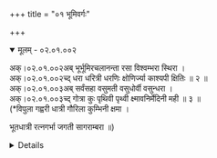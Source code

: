 +++
title = "०१ भूमिवर्गः"

+++

<details open><summary>मूलम् - ०२.०१.००२</summary>

अक्।०२.०१.००२अब् भूर्भूमिरचलानन्ता रसा विश्वम्भरा स्थिरा ।  
अक्।०२.०१.००२च्द् धरा धरित्री धरणिः क्षोणिर्ज्या काश्यपी क्षितिः ॥ २ ॥  
अक्।०२.०१.००३अब् सर्वंसहा वसुमती वसुधोर्वी वसुन्धरा ।  
अक्।०२.०१.००३च्द् गोत्रा कुः पृथिवी पृथ्वी क्ष्मावनिर्मेदिनी मही ॥ ३ ॥  
(*विपुला गह्वरी धात्री गौरिला कुम्भिनी क्षमा ।

भूतधात्री रत्नगर्भा जगती सागराम्बरा ॥)

<details>

<details><summary>लिङ्ग-सूरी - AK.02.01.002-3</summary>

भूरिति—भवति सर्वमस्यामिति भूः । ʻभू सत्तायाम् । ऊकारान्तोऽयं स्त्रीलिङ्गः । अव्ययं तु रेफान्तः । अस्यामिदम् अभूदिति भूमिः । न चलतीत्यचला । ʻचल कम्पने । न विद्यतेऽन्तो यस्याः सा अनन्ता । रस्यते आस्वाद्यत इति रसा । ʻरस आस्वादने । रसतीति वा । ʻरस शब्दे । रसा अत्र सन्तीति वा । विश्वं बिभर्तीति विश्वम्भरा । ʻडुभृञ् धारणपोषणयोः' । स्थिरत्वात् स्थिरा । तिष्ठति सर्वमस्यामिति वा । ʻष्ठा गतिनिवृत्तौ' ध्रियते नृपैरिति धरा । धरति विश्वमिति वा । ʻधृञ् धारणे । धरित्री धरणिश्च । क्षौतीति क्षोणिः । क्षोणी च । ʻटुक्षु शब्दे । जिनाति सर्वमस्यामिति ज्या । ʻज्या वयोहानौ' । जिनाति सर्वान् पार्थिवानिति वा । कश्यपस्येयं काश्यपी । क्षियन्ति निवसन्ति सर्वेऽस्यामिति क्षितिः । ʻक्षि निनासगत्योः' । सर्वं भारं सहत इति सर्वंसहा । ʻषह मर्षणे । वसु धनमस्यामस्तीति वसुमती । वसु दधातीति वसुधा । ʻडुधाञ् धारणपोषणयोः' । ऊर्णूयते पर्वतैरित्युर्वी । ʻऊर्णुञ् आच्छादने । उरुत्वात् विस्तीर्णत्वाद्वा । वसु धारयतीति वसुन्धरा । ʻधृ धारणे । गोत्राः शैलाः सन्त्यस्यामिति गोत्रा । तृणादिना गवादीन् त्रायत इति वा । ʻत्रैङ् पालने । कौति ध्वनतीति कुः । ʻकु शब्दे । पृथुत्वात् पृथिवी । पृथ्वी च । पृथुना वैन्येन सत्कृता वा । प्रथते वा । ʻप्रथ प्रख्याने । क्षमते भारं क्ष्मा । ʻक्षमूष् सहने । क्ष्मायते विधूनयते नृपनाशायेति वा । ʻक्ष्मायी विधूनने । अव्यते नृपैरित्यवनिः । स्वयमवति प्रजा इति वा । ʻअव रक्षणे । मधुकैटभदैत्यमेदोयोगात् मेदिनी । ʻञिमिदा स्नेहने । मह्यत इति मही । ʻमह पूजायाम् । महिर्वा । अत्र भूम्यवनिक्षितिक्षोणिमहिधरणिशब्दाः कृदिकारान्ताः । भूनामानि ॥ २-३ ॥
</details>

<details><summary>मल्लि-नाथः - AK.02.01.002-3</summary>

भूर्भूमिः—मही । भूमिनामानि । ʻमहिः सर्वंसहा मही इति वैजयन्तीपाठात् (पृ। ३५, श्लो। ३) महिशब्दोऽप्यस्ति । अनुक्तम्—

ʻरत्नगर्भा घनश्रोणिरुर्वरा सागराम्बरा ।

दुर्दरा गह्वरी धात्री भूदधात्र्यब्धिमेखला ॥

रत्नसूः कुम्भिनी विश्वा धारिणी गौर्गिरिस्तनी ॥

एतानि च ॥ २-३ ॥ 
</details> 

[[०२.१८७]]

<details open><summary>मूलम् - ०२.०१.००४</summary>

अक्।०२.०१.००४अब् मृन्मृत्तिका प्रशस्ता तु मृत्सा मृत्स्ना च मृत्तिका ।  
अक्।०२.०१.००४च्द् उर्वरा सर्वसस्याढ्या स्यादूषः क्षारमृत्तिका ॥ ४ ॥  
<details>

<details><summary>लिङ्ग-सूरी - AK.02.01.004</summary>

मृदिति—मृद्यते कुलालादिभिरिति मृत् । मृत्तिका च । ʻमृद क्षोदे । मृन्नामनी ॥ प्रशस्ता मृत् मृत्सा मृत्स्ना च । श्रेष्ठमृन्नामनी ॥ उर्वति क्षुधं हिनस्तीत्युर्वरा । ʻउर्वी हिंसायाम् । सर्वसस्य सम्पन्नभूनाम ॥ ऊषति बीजमित्यूषः । ʻऊष रुजायम् । क्षारा च मृत्तिका च क्षारमृत्तिका । क्षारमृत्तिकानामनी ॥ ४ ॥
</details>

<details><summary>मल्लि-नाथः - AK.02.01.004</summary>

मृन्मृत्तिका । मृदो नामनी ॥ प्रशस्ता—मृत्तिका । प्रशस्तमृत्तिकानामनी । उर्वरा—आढ्या । सर्वसस्योत्पादकमृदो नाम । स्यादूषः—मृत्तिका । क्षारमृत्तिकानाम ॥४ ॥ 
</details>

<details open><summary>मूलम् - ०२.०१.००५</summary>

अक्।०२.०१.००५अब् ऊषवानूषरो द्वावप्यन्यलिङ्गौ स्थलं स्थली ।  
अक्।०२.०१.००५च्द् समानौ मरुधन्वानौ द्वे खिलाप्रहते समे ॥ ५ ॥  
<details>

<details><summary>लिङ्ग-सूरी - AK.02.01.005</summary>

ऊषवानिति—ऊषोऽस्यास्तीत्यूषवान् । ऊषरश्च । द्वावप्यन्यलिङ्गौ । ऊषरक्षेत्रनामनी ॥ स्थलतीति स्थलम् । स्थली च । ʻष्ठल स्थाने । अकृत्रिमोन्नतदेशनामनी ॥ तृषया म्रियन्तेऽत्रेति मरुः । ʻमृङ् प्राणत्यागे । धन्वन्ति तृषयात्रेति धन्वा । ʻधवि गतौ' । निर्जलदेशनामनी ॥ लाङ्गलेन न लिखितमिति खिलम् । ʻलिख अक्षरविन्यासे । खं लातीति वा । ʻला दाने । हलादिना न प्रहन्यत इत्यप्रहतम् । ʻहन हिंसागत्योः' । इमौ शब्दौ विशेष्यनिघ्नौ । अकृष्टदेशनामनी ॥ ५ ॥
</details>

<details><summary>मल्लि-नाथः - AK.02.01.005</summary>

ऊषवान्—अन्यलिङ्गौ । क्षारमृत्तिकावत्प्रदेशनामनी । विशेषणं विवक्षितं चेत् तौ द्वावप्यन्यलिङ्गौ । तदविवक्षितं चेत् नपुंसकावेव ॥ ʻवर्षुकस्य किमपः कृतोन्नतेरम्बुदस्य परिहार्यमूषरम् । इति शिशुपालवधे (१४। ४६) । स्थलं स्थली । भूतलनामनी ॥ समानौ—धन्वानौ । निर्जलप्रदेशनामनी ॥ द्वे—समे । अकृष्टभूतलनामनी । ʻपाडुनेल्ö ॥ ५ ॥ 
</details>

[[०२.१८८]]

<details open><summary>मूलम् - ०२.०१.००६</summary>

अक्।०२.०१.००६अब् त्रिष्वथो जगती लोको विष्टपं भुवनं जगत् ।  
अक्।०२.०१.००६च्द् लोकोऽयं भारतं वर्षं शरावत्यास्तु योऽवधेः ॥ ६ ॥  
अक्।०२.०१.००७अब् देशः प्राग्दक्षिणः प्राच्य उदीच्यः पश्चिमोत्तरः ।  
<details>

<details><summary>लिङ्ग-सूरी - AK.02.01.006</summary>

त्रिष्वथो इति—जङ्गम्यते भृशं गच्छतीति जगती । जगच्च । गम्यते जनैरिति वा । ʻगम्लृ गतौ' । लोक्यते सर्वमस्मिन्निति लोकः । ʻलोकृ दर्शने । विशन्त्यस्मिन्निति विष्टपम् । ʻविश प्रवेशने । सर्वमस्मिन् भवतीति भुवनम् । लोकनामानि ॥ भरतस्य राज्ञः इदं भारतम् । वृष्यते सिच्यते मेघैरिति वर्षम् । ʻवृषु सेचने । हिमवत्सेतुमध्यदेशनाम ॥ प्राचा सहितो दक्षिणो देशः प्राच्यः । शरावतीनद्यवधिभूतपूर्वदक्षिणदेशनाम ॥ उदीच्या सहितः पश्चिमो देशः उदीच्यः । उदीच्यां भवः उदीच्यः । पश्चिमेन सहितः उत्तरो देशः पश्चिमोत्तरः । शरावतीनद्यवधिभूतपश्चिमोत्तरदेशनामनी ॥ ६ ॥
</details>

<details><summary>मल्लि-नाथः - AK.02.01.006</summary>

त्रिषु । अत्र त्रिष्वित्यनेन खिलशब्दानुपदोक्ताप्रहतशब्द एव परामृश्यते । खिलं नपुंसकमेव । ʻखिलमप्रहता भूमिः' इति हलायुधः (अ। मा। २। ३) । अनुक्तम्—ʻनारट्टः स्फुटिता भूमिः' । स्फुटितभूमिर्नारट्टः स्यात् । ʻबिटिकेनेल्ö । ʻजन्तुप्राया कचङ्गला' । जन्तुभूयिष्ठा भूमिः कचङ्गला स्यात् । अथो जगती—विष्टपम् । ʻविष्टपलोकौ नरौ' इति रत्नकोशमतात् पुंलिङ्गश्च । भुवनं जगत् । लोकसामान्यनामनी ॥ लोको—वर्षम् । असौ लोको भारतं च वर्षं च स्यात् । इदमा प्रत्यक्षजम्बूद्वीपः परामृश्यते ।

ʻस्याद् व्यासभाषिते ग्रन्थे जम्बूद्वीपे च भारतम् ।

ʻपुन्नपुंसकयोर्वर्षं जम्बूद्वीपाब्दवृष्टिषु । 

इत्युभयत्र रुद्रः । अथवा हिमाद्रेर्दक्षिणभूतजम्बूद्वीपैकखण्डः परामृश्यते । ʻनाभीदं भारतं वर्षं हिमाद्रेस्तच्च दक्षिणम् इति वैजयन्ती (पृ। ३५। श्लो। ५) । शरावत्याः—पश्चिमोत्तरः । शरावत्याख्या नदी ऐशानदिशः सकाशात् निरृतिदिशं प्रत्यागत्य पश्चिमसमुद्रं प्रविष्टा । तन्नद्यवधि अङ्गवङ्गादिबहुभेदभिन्नः प्राग्दक्षिणदेशः प्राच्यः स्यात् । तदवधि गान्धारशूरसेनादिबहुभेदभिन्नः पश्चिमोत्तरदेश उदीच्यः स्यात् ॥ ६ ॥ 
</details>

[[०२.१८९]]

अक्।०२.०१.००७च्द् प्रत्यन्तो म्लेच्छदेशः स्यान्मध्यदेशस्तु मध्यमः ॥ ७ ॥  
<details open><summary>मूलम् - ०२.०१.००८</summary>

अक्।०२.०१.००८अब् आर्यावर्तः पुण्यभूमिर्मध्यं विन्ध्यहिमालयोः ।  
अक्।०२.०१.००८च्द् नीवृज्जनपदो देशविषयौ तूपवर्तनम् ॥ ८ ॥   
<details>

<details><summary>लिङ्ग-सूरी - AK.02.01.007-8</summary>

प्रत्यन्त इति—म्लेच्छानां देशः म्लेच्छदेशः । प्रतिगतोऽन्तं प्रत्यन्तः । शरावत्यन्तप्रतिगतशिष्टाचाररहितदेशनाम ॥ मध्यश्चासौ देशश्च मध्यदेशः । मध्ये भवः मध्यमः । हिमवद्विन्ध्यविनशनप्रयागमध्यगतदेशनामनी ॥ आर्या वर्तन्तेऽत्रेति आर्यावर्तः । पुण्या भूमिः पुण्यभूमिः । हिमवद्विन्ध्यमध्यदेशनामनी ॥ नितरां वर्तन्ते जना अत्रेति नीवृत् । ʻवृतु वर्तने । नियमेन वर्तन्त इति वा । जनपदशब्दसाहचर्यात् नीवृच्छब्दः पुंलिङ्गः । जनाः पद्यन्तेऽत्रेति जनपदः । ʻपद्लृ गतौ' । प्रसिद्धराष्ट्रनामनी ॥ दिश्यत इति देशः । ʻदिश अतिसर्जने । विशेषेण सिनोति बध्नाति प्रीतिमिति विषयः । ʻषिञ् बन्धने । उपयोगवशात् वर्तन्तेऽत्रेत्युपवर्तनम् । विंशत्त्रिंशद्ग्रामात्मकस्थाननामानि ॥ ७-८ ॥
</details>

<details><summary>मल्लि-नाथः - AK.02.01.007-8</summary>

प्रत्यन्तो—स्यात् । भारतवर्षान्तस्थितदेशनाम । मध्यदेशः—मध्यमः । भारतवर्षस्य मध्यमदेशनाम । आर्यावर्तो ब्रह्मवेदिः—हिमालयोः । पूर्वपश्चिमसमुदायतयोर्विन्ध्याचलहिमायलयोर्मध्यम् आर्यावर्तश्च ब्रह्मवेदिश्चेत्युच्यते । अनुक्तम्—ʻविन्ध्यात्तु दक्षिणो देशो दक्षिणापथसञ्ज्ञितः' । विन्ध्याचलात् सेतुपर्यन्तं दक्षिणापथः स्यात् । नीवृत्—उपवर्तनम् । देशनामानि अत्र तुशब्दो निरर्थकः । ʻनीवृज्जनपदो देशस्तद्भेदाः पुंसि भूम्नि च्ö इति वैजयन्ती (पृ। ३६, श्लो। २१) । ʻराष्ट्रं जनपदो निर्गो जनान्तो विषयः स्मृतः' इति धनञ्जयः ॥ ७-८ ॥ 
</details>

[[०२.१९०]]

<details open><summary>मूलम् - ०२.०१.००९</summary>

अक्।०२.०१.००९अब् त्रिष्वा गोष्ठान्नडप्राये नड्वान् नड्वल इत्यपि ।  
अक्।०२.०१.००९च्द् कुमुद्वान् कुमुदप्राये वेतस्वान् बहुवेतसे ॥ ९ ॥  
<details>

<details><summary>लिङ्ग-सूरी - AK.02.01.009</summary>

त्रिष्विति—आ गोष्ठात् गोष्ठशब्दपर्यन्तं त्रिषु । नडाः सन्त्यत्रेति नड्वान् । नड्वलश्च । नडतृणप्रायदेशनामनी ॥ कुमुदान्यत्र सन्तीति कुमुद्वान् । कुमुदानि प्रायः अत्र । कुमुदप्रायदेशनाम ॥ वेतसाः सन्त्यत्र वेतस्वान् । बहवः वेतसाः सन्त्यत्र । बहुवेतस देशनाम ॥ ९ ॥
</details>

<details><summary>मल्लि-नाथः - AK.02.01.009</summary>

त्रिष्वा गोष्ठात् । गोष्ठशब्दात् प्राग्भूतशब्दास्त्रिलिङ्गाः । उत्तराधिकारस्य बाधितविषयत्वात् कच्छादयः शब्दा उक्तलिङ्गा एव । नडप्राये—इत्यपि । नडतृणप्रायदेशे नड्वान् नड्वलश्चेत्येतौ वर्तेते । कमुद्वान् कुमुदप्राये । कुमुदप्रायदेशनाम । वेतस्वान् बहुवेतसे । बहुनिचुलदेशनाम ॥ ९ ॥ 
</details>

<details open><summary>मूलम् - ०२.०१.०१०</summary>

अक्।०२.०१.०१०अब् शाद्वलः शादहरिते सजम्बाले तु पङ्किलः ।  
अक्।०२.०१.०१०च्द् जलप्रायमनूपं स्यात् पुंसि कच्छस्तथाविधः ॥ १० ॥  
<details>

<details><summary>लिङ्ग-सूरी - AK.02.01.010</summary>

शाद्वल इति—शादो बालतृणमस्मिन्नस्तीति शाद्वलः । शाड्वलो वा । शादहरितदेशनाम ॥ पङ्कोऽस्यास्तीति पङ्किलः । जम्बालेन पङ्केन सह वर्तत इति सजम्बालः । कर्दमसहितदेशनाम ॥ अनुगता आपोऽत्रेत्यनूपम् । जलप्रायघट्टादिस्थलनाम ॥ कषन्ति आपो यं देशं स कच्छः । कष्यते जलैरिति वा । ʻकप हिंसायाम् । जलप्रायदेशनाम ॥ १० ॥
</details>

<details><summary>मल्लि-नाथः - AK.02.01.010</summary>

शाद्वलः—हरिते । बालतृणहरितदेशनाम । सजम्बाले—पङ्किलः । जम्बालाविलदेशनाम । जलप्रायम्—तथाविधः । बहुलजलदेशोऽनूपं स्यात् । कच्छ इति च स्यात् । ʻपुंस्येवान्धुः प्रहिः कूपः' (१। १२। २७) इत्यत्रैवकारः क्कचिदनित्यत्वबोधनार्थः । पुंसि च कच्छमनूपः ॥ ॥ 
</details>

[[०२.१९१]]

<details open><summary>मूलम् - ०२.०१.०११</summary>

अक्।०२.०१.०११अब् स्त्री शर्करा शर्करिलः शार्करः शर्करावति ।  
अक्।०२.०१.०११च्द् देश एवादिमावेवमुन्नेयाः सिकतावति ॥ ११ ॥  
<details>

<details><summary>लिङ्ग-सूरी - AK.02.01.011</summary>

स्त्रीति—शृणातीति शर्करा । सा अस्त्यत्रेति शर्करा । ʻशॄ हिंसायाम् । शर्करा अस्मिन् सन्तीति शर्करिलः । शर्करावद्देशस्यैव नामनी ॥ शर्करावन्मात्रवृत्तिरत्रास्तीति शार्करः । शर्करावांश्च । शर्करावद्भूमिनामनी ॥ एवं सिकतावति देशे । आदिमौ द्वौ शब्दौ अपरौ च इति चत्वारः शब्दा उन्नेयाः । कथम् । सिकता सिकतिलः इति द्वौ तद्वद्देश एव । सैकतः सिकतावान् इत्युत्तरौ शब्दौ सिकतावन्मात्रवृत्तौ ॥ ११ ॥
</details>

<details open><summary>मूलम् - ०२.०१.०१२</summary>

अक्।०२.०१.०१२अब् देशो नद्यम्बुवृष्ट्यम्बुसम्पन्नव्रीहिपालितः ।  
अक्।०२.०१.०१२च्द् स्यान्नदीमातृको देवमातृकश्च यथाक्रमम् ॥ १२ ॥  
<details>

<details><summary>लिङ्ग-सूरी - AK.02.01.012</summary>

देश इति—नदी मातेव यस्य नदीमातृकः । नद्यम्बुसम्पन्नव्रीहिपावितदेशनाम ॥ देवो मातेव यस्य देवमातृकः । वृष्ट्यम्बुसम्पन्नव्रीहिपावितदेशनाम ॥ १२ ॥
</details>

[[०२.१९२]]

<details open><summary>मूलम् - ०२.०१.०१३</summary>

अक्।०२.०१.०१३अब् सुराज्ञि देशे राजन्वान् स्यात् ततोऽन्यत्र राजवान् ।  
अक्।०२.०१.०१३च्द् गोष्ठं गोस्थानकं तत्तु गौष्ठीनं भूतपूर्वकम् ॥ १३ ॥  
<details>

<details><summary>लिङ्ग-सूरी - AK.02.01.013</summary>

सुराज्ञीति—शोभनो राजा यस्मिन् सः राजन्वान् । सुराजदेशनाम ॥ राजा अत्रास्तीति राजवान् । राजवद्देशनाम ॥ गावोऽत्र तिष्ठन्तीति गोष्ठम् । ʻष्ठा गतिनिवृत्तौ' । गोस्थाननाम ॥ गावो यत्र प्रागासन् तत् गौष्ठीनम् । पुरातनगोस्थाननाम ॥ १३ ॥
</details>

<details open><summary>मूलम् - ०२.०१.०१४</summary>

अक्।०२.०१.०१४अब् पर्यन्तभूः परिसरः सेतुरालौ स्त्रियां पुमान् ।  
अक्।०२.०१.०१४च्द् वामलूरुश्च नाकुश्च वल्मीकं पुन्नपुंसकम् ॥ १४ ॥  
<details>

<details><summary>लिङ्ग-सूरी - AK.02.01.014</summary>

पर्यन्तभूरिति—पर्यन्ते उपान्ते भूः पर्यन्तभूः । परितः सरन्त्यत्रेति परिसरः । ʻसृ गतौ' । ग्रामादिसमीपभूनामनी ॥ सिन्वन्ति बध्नन्ति मृत्पाषाणादिभिरिति सेतुः । ʻषिञ् बन्धने । अल्यते निवार्यते प्रवाहोऽनयेति आलिः । आली च । ʻअल भूषणपर्याप्तिवारणेषु' । स्त्रियाम् आलिः सेतुः पुमान् । सेतुनामनी ॥ वामैः प्राणिभिः लूयत इति वामलूरुः । वामलूर इति वा पाठः । ʻलूञ् छेदने । प्राणिनः प्रवेशे नमन्त्यत्रेति नाकुः । ʻणमु प्रह्वत्वे शब्दे च्ö । वलन्ते प्राणिनोऽत्रेति वल्मीकम् । पुन्नपुंसके । ʻवल सञ्चलने । वल्मीकनामानि ॥ १४ ॥
</details>

<details open><summary>मूलम् - ०२.०१.०१५</summary>

अक्।०२.०१.०१५अब् अयनं वर्त्म मार्गाध्वपन्थानः पदवी सृतिः ।  
अक्।०२.०१.०१५च्द् सरणिः पद्धतिः पद्या वर्तन्येकपदीति च ॥ १५ ॥  
<details>

<details><summary>लिङ्ग-सूरी - AK.02.01.015</summary>

अयनमिति—अयन्तेऽनेनेति अयनम् । ʻअय पय गतौ' । वर्तन्तेऽनेनेति वर्त्म । ʻवृतु वर्तने । मृगयन्ते गवेषयन्त्यनेनेति मार्गः । ʻमृग अन्वेषणे । अद्यते भक्ष्यते पथिकैरत्रेत्यध्वा । ʻअद भक्षणे । पथन्त्यनेन पन्थाः । ʻपथे गतौ' । नकारान्तः । पतन्त्यत्रेति वा । ʻपत्लृ गतौ' । पद्यन्तेऽनयेति पदवी । ʻपद गतौ' । सरन्त्यनयेति सृतिः । ʻसृ गतौ' । सरणिश्च । पद्भ्यां हन्यत इति पद्धतिः । ʻहन हिंसागत्योः' । पदमत्र दृश्यते पद्या । ʻदृशिर् प्रेक्षणे । वर्तन्तेऽनया वर्तनी । एके कतिपये पादा लक्ष्यन्तेऽत्रेति एकपदी । मार्गनामानि ॥ १५ ॥
</details>

[[०२.१९३]]

<details open><summary>मूलम् - ०२.०१.०१६</summary>

अक्।०२.०१.०१६अब् अतिपन्थाः सुपन्थाश्च सत्पथश्चार्चितेऽध्वनि ।  
अक्।०२.०१.०१६च्द् व्यध्वो दुरध्वो विपथः कदध्वा कापथः समाः ॥ १६ ॥  
<details>

<details><summary>लिङ्ग-सूरी - AK.02.01.016</summary>

अतिपन्था इति—अतिपूज्यः पन्था अतिपन्थाः । सुपूज्यः पन्थाः सुपन्थाः । संश्चासौ पन्थाश्च सत्पथः । अर्चिताध्वनामानि ॥ विरुद्धोऽध्वा व्यध्वः । दुष्टोऽध्वा दुरध्वः । विरुद्धः पन्थाः विपथः । कुत्सितोऽध्वा कदध्वा । कुत्सितः पन्थाः कापथः । कुत्सितमार्गनामानि ॥ १६ ॥
</details>

<details open><summary>मूलम् - ०२.०१.०१७</summary>

अक्।०२.०१.०१७अब् अपन्थास्त्वपथं तुल्ये शृङ्गाटकचतुष्पथे ।  
अक्।०२.०१.०१७च्द् प्रान्तरं दूरशून्योऽध्वा कान्तारं वर्त्म दुर्गमम् ॥ १७ ॥  
<details>

<details><summary>लिङ्ग-सूरी - AK.02.01.017</summary>

अपन्था इति—पन्था न भवतीत्यपन्थाः । अपथं च । मार्गाभासनामनी ॥ शृङ्गवन्नानादिगाश्रितैर्मार्गैरटतीति शृङ्गाटकम् । शृङ्गैरुत्सवैर्जनोऽटतीति वा । ʻअट गतौ' । चतुर्णां पथां समाहारः चतुष्पथम् । चतुष्पथनामनी ॥ प्रकृष्टं ग्रामयोरन्तरं व्यवधानं यत्रेति प्रान्तरम् । प्रगता ग्रामादयोऽन्तरेऽस्मिन्निति वा । दूरशून्याध्वनाम ॥ कस्य जलस्यान्तरं समीपमृच्छतीति जनोऽत्र कान्तारम् । ʻऋ गतौ' । दुर्गमवर्त्मनाम ॥ १७ ॥
</details>

[[०२.१९४ ]]

<details open><summary>मूलम् - ०२.०१.०१८</summary>

अक्।०२.०१.०१८अब् गव्यूतिः स्त्री क्रोशयुगं नल्वः किष्कुचतुःशतम् ।  
अक्।०२.०१.०१८च्द् घण्टापथः संसरणं तत् पुरस्योपनिष्करम् ॥ १८ ॥  
(द्यावापृथिव्यौ रोदस्यौ द्यावाभूमी च रोदसी ।

दिवस्पृथिव्यौ गञ्जा तु रुमा स्याल्लवणाकरः ॥)

इति श्रीमदमरसिंहकृते नामलिङ्गानुशासने भूमिवर्गः

<details>

<details><summary>लिङ्ग-सूरी - AK.02.01.018</summary>

गव्यूतिरिति—गवोः क्रोशयोर्यूतिः युग्मं गव्यूतिः । क्रोशयोर्युगं युग्मम् । क्रोशयुगनाम ॥ नल्यते बध्यतेऽनेनेति नल्वः । ʻणल बन्धने । किष्कूणां हस्तानां चतुःशतम् । चतुःशतहस्तप्रमाणवर्त्मनाम ॥ घण्टावतां गजानां पन्थाः घण्टारपथः । सम्यक् सरन्त्यनेनेति संसरणम् । ʻसृ गतौ' । राजमार्गनामनी ॥ उप समीपे निष्कीर्यते सैन्यमत्रेत्युपनिष्करम् । ʻकॄ विक्षेपे । पुरराजमार्गनाम ॥ १८ ॥

इति श्रीलिङ्गयसूरिविरचितायाम् अमरकोशपदविवृतौ भूमिवर्गः
</details>

<details><summary>मल्लि-नाथः - AK.02.01.018</summary>

॥ ।हस्तानां चतुःशतं चेत् नल्वः स्यात् । घण्टापथः संसरणम् । राजमार्गनामनी । ʻराजमार्गः संसरणं श्रीघण्टाभ्यां पथः परः' इति वैजयन्ती (पृ। १६०, श्लो। १६) । तत् पुरस्योपनिष्करम् । तदेव पुराभिमुखं चेदुपनिष्करं स्यात् । द्यावापृथिव्यौ—पृथिव्यौ । आकाशभूम्योर्नामानि । गञ्जा—लवणाकरः । लवणभूनामनी ॥ १८ ॥

इति श्रीवत्सनृसिंहसूरिसुतमल्लिनाथसूरिविरचितेऽमरपदपारिजाते भूमिवर्गः 
</details>

[[०२.१९५]]
